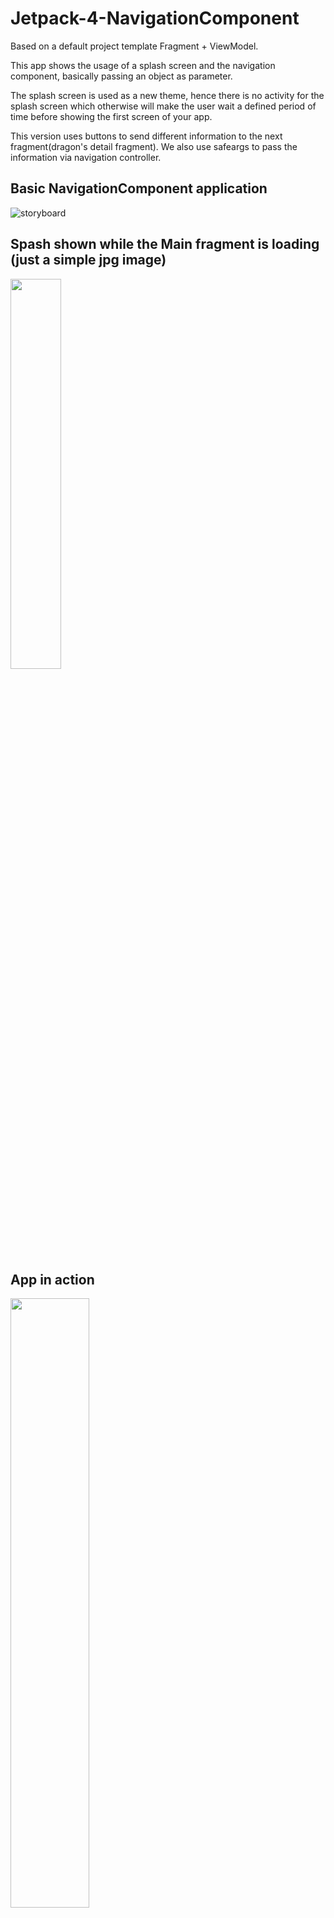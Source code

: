 # Jetpack-4-NavigationComponent
Based on a default project template Fragment + ViewModel.

This app shows the usage of a splash screen and the navigation component, basically passing an object as parameter.

The splash screen is used as a new theme, hence there is no activity for the splash screen which otherwise will make the user wait a defined period of time before showing the first screen of your app.

This version uses buttons to send different information to the next fragment(dragon's detail fragment).
We also use safeargs to pass the information via navigation controller.

## Basic NavigationComponent application
![storyboard](https://user-images.githubusercontent.com/4823319/69899538-e4672b00-13bb-11ea-82b8-1bef8b71e1b5.jpg)

## Spash shown while the Main fragment is loading (just a simple jpg image)
<img src="https://user-images.githubusercontent.com/4823319/69899539-e4672b00-13bb-11ea-846b-5171be33301e.jpg" width="40%" height="40%">

## App in action
<img src="https://user-images.githubusercontent.com/4823319/69899679-0792da00-13be-11ea-8e04-ed49e4ef6450.gif" width="50%" height="50%">
